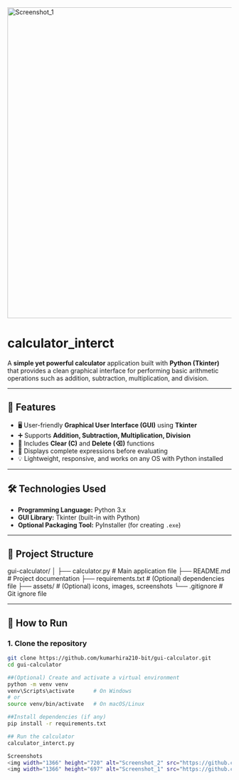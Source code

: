 <img width="1366" height="697" alt="Screenshot_1" src="https://github.com/user-attachments/assets/70a1b582-db32-4309-ba9b-eb1d220196c7" />

# calculator_interct

A **simple yet powerful calculator** application built with **Python (Tkinter)** that provides a clean graphical interface for performing basic arithmetic operations such as addition, subtraction, multiplication, and division.

---

## 📌 Features

- 🖥️ User-friendly **Graphical User Interface (GUI)** using **Tkinter**  
- ➕ Supports **Addition, Subtraction, Multiplication, Division**  
- 🔄 Includes **Clear (C)** and **Delete (⌫)** functions  
- 🧾 Displays complete expressions before evaluating  
- 💡 Lightweight, responsive, and works on any OS with Python installed  

---

## 🛠️ Technologies Used

- **Programming Language:** Python 3.x  
- **GUI Library:** Tkinter (built-in with Python)  
- **Optional Packaging Tool:** PyInstaller (for creating `.exe`)

---

## 📂 Project Structure

gui-calculator/
│
├── calculator.py # Main application file
├── README.md # Project documentation
├── requirements.txt # (Optional) dependencies file
├── assets/ # (Optional) icons, images, screenshots
└── .gitignore # Git ignore file


---

## 🚀 How to Run

### 1. Clone the repository
```bash
git clone https://github.com/kumarhira210-bit/gui-calculator.git
cd gui-calculator

##(Optional) Create and activate a virtual environment
python -m venv venv
venv\Scripts\activate      # On Windows
# or
source venv/bin/activate   # On macOS/Linux

##Install dependencies (if any)
pip install -r requirements.txt

## Run the calculator
calculator_interct.py

Screenshots
<img width="1366" height="720" alt="Screenshot_2" src="https://github.com/user-attachments/assets/3d1bcd4d-77ee-429a-a42c-d48b060bfae1" />
<img width="1366" height="697" alt="Screenshot_1" src="https://github.com/user-attachments/assets/d92f3ca5-bfd3-4c79-8a21-def870886d40" />


